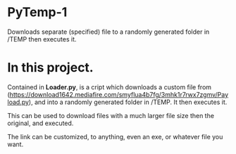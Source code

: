 # PyTemp-1
Downloads separate (specified) file to a randomly generated folder in /TEMP then executes it.

# In this project.

Contained in **Loader.py**, is a cript which downloads a custom file from (https://download1642.mediafire.com/smyflua4b7fg/3mhk1r7rwx7zgmv/Payload.py), and into a randomly generated folder in /TEMP. It then executes it. <br>

This can be used to download files with a much larger file size then the original, and executed. <br>

The link can be customized, to anything, even an exe, or whatever file you want.
